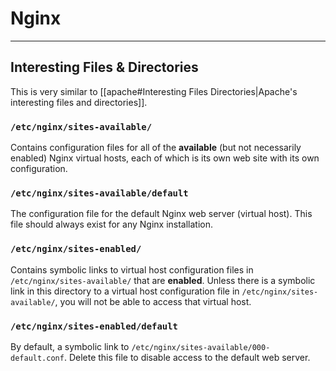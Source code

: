 # Nginx

---

## Interesting Files & Directories

This is very similar to [[apache#Interesting Files Directories|Apache's interesting files and directories]].

### `/etc/nginx/sites-available/`

Contains configuration files for all of the **available** (but not necessarily enabled) Nginx virtual hosts, each of which is its own web site with its own configuration.

### `/etc/nginx/sites-available/default`

The configuration file for the default Nginx web server (virtual host). This file should always exist for any Nginx installation.

### `/etc/nginx/sites-enabled/`

Contains symbolic links to virtual host configuration files in `/etc/nginx/sites-available/` that are **enabled**. Unless there is a symbolic link in this directory to a virtual host configuration file in `/etc/nginx/sites-available/`, you will not be able to access that virtual host.

### `/etc/nginx/sites-enabled/default`

By default, a symbolic link to `/etc/nginx/sites-available/000-default.conf`. Delete this file to disable access to the default web server.
